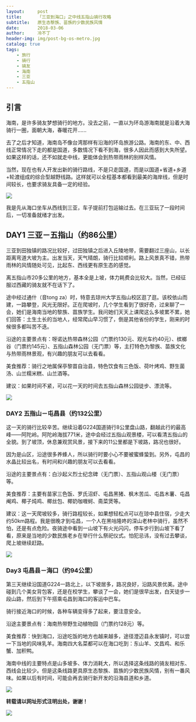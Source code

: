 ```yaml
---
layout:     post
title:      「三亚到海口」之中线五指山骑行攻略
subtitle:   原生态黎族、苗族的少数民族风情
date:       2018-03-06
author:     冷不丁
header-img: img/post-bg-os-metro.jpg
catalog: true
tags:
    - 旅行
    - 骑行
    - 骑友
    - 海南
    - 三亚
    - 五指山
---
```



## 引言

海南，是许多骑友梦想骑行的地方。没去之前，一直以为环岛游海南就是沿着大海骑行一圈，面朝大海，春暖花开......

去了之后才知道，海南岛不像台湾那样有沿海的环岛旅游公路。海南的东、中、西线正常情况下走的都是国道，多数情况下看不到海，很多人因此而感到大失所望。如果这样的话，还不如就走中线，更能体会到热带雨林的别样风情。

当然，现在也有人开发出新的骑行路线，不是只走国道，而是以国道+省道+乡道+轮渡组成的综合型越野线路。这样就可以全程基本都看到最美的海岸线，但是时间较长，也要求骑友具备一定的经验。

![](https://newfable.github.io/img/sanya.jpg)



我是先从海口坐车从西线到三亚，车子提前打包运输过去。在三亚玩了一段时间后，一切准备就绪才出发。

## DAY1 三亚－五指山（约86公里）

三亚到田独镇的路况比较好，过田独镇之后进入丘陵地带，需要翻过三座山，以长距离弯道大坡为主。出发当天，天气晴朗，骑行比较顺利。路上风景真不错，热带雨林的风情随处可见，比起东、西线更有原生态的感觉。

离五指山市20多公里的地方，基本全是上坡，体力耗费会比较大。当然，已经征服过西藏的骑友就不在话下了。

途中经过通什（音tong za）时，特意去琼州大学五指山校区逛了逛。该校依山而建，一路攀登，风光无限好。正在爬坡时，几个学生看到了很好奇，过来聊了一会，她们是海南当地的黎族、苗族学生。我问她们天天上课爬这么多坡累不累，她们回答：土生土长的当地人，经常爬山早习惯了，倒是其他省份的学生，刚来的时候很多都叫苦不迭。

沿途的主要景点有：呀诺达热带森林公园（门票约130元、观光车约40元）、槟榔谷（门票约145元）、五指山森林公园（无门票）等，主打特色为黎族、苗族文化与热带雨林景观，有兴趣的朋友可以去看看。

美食推荐：骑行之地属保亭黎苗自治县，特色饮食有三色饭、荷叶烤鸡、野生菌汤、山兰糯米糕、山兰酒等。

建议：如果时间不紧，可以花一天的时间去五指山森林公园徒步、漂流等。

![](https://newfable.github.io/img/wuzhishan.jpg)



### DAY2 五指山－屯昌县（约132公里）

这一天的骑行比较辛苦。继续沿着G224国道骑行8公里盘山路，翻越此行的最高峰——阿陀岭。阿陀岭海拔771米，途中会经过五指山观景楼，可以看清五指山的全貌。到了坡顶，休息兼观赏风景，接下来的11公里都是下坡路，路况也很好。

因为是山区，沿途很多养蜂人，所以骑行时要小心不要被蜜蜂蛰到。另外，屯昌的水晶比较出名，有时间和兴趣的朋友可以去看看。

沿途的主要景点有：白沙起义烈士纪念碑（无门票）、五指山观山楼（无门票）等。

美食推荐：主要有苗家三色饭、罗氏沼虾、屯昌黑猪、枫木苦瓜、屯昌木薯、屯昌阉鸡、椰子炖鸡、椰丝包、椰奶咖喱蚵、斋菜煲等。

建议：这一天爬坡较多，骑行路程较长，如果想轻松点可以在琼中县住宿，少走大约50km路程。我是很晚才到屯昌，一个人在黑咕隆咚的深山老林中骑行，虽然不怕，还是有点危险。夜骑途中看到一山坡下有火光闪闪，停车步行到山坡下看了看，原来是当地的少数民族老乡在举行什么祭祀仪式。怕犯忌讳，没有过去攀谈，爬上坡继续赶路。

![](https://newfable.github.io/img/tunchang.jpg)



### Day3 屯昌县－海口（约94公里）

第三天继续沿国道G224一路北上，以下坡居多，路况良好，沿路风景优美。途中碰到几个美女背包客，还是在校学生，攀谈了一会，她们是很早出发，白天徒步一段山路，然后到下午搭乘屯昌到海口的客运中巴车。

骑行接近海口的时候，各种车辆变得多了起来，要注意安全。

沿途主要景点有：海南热带野生动植物园（门票约128元）等。

美食推荐：快到海口，沿途吃饭的地方也越来越多，途径澄迈县永发镇时，可以尝一下当地的风味乳羊。海南四大名菜都可以在海口吃到：东山羊、文昌鸡、和乐蟹、加积鸭。

海南中线的主要特点是山多坡多、体力消耗大，所以选择这条线路的骑友相对东、西线会比较少。但是这条线路更具原生态黎族、苗族的少数民族风情，别有一番风味。如果以后有时间，可能会再去骑行新开发的沿海县道和乡道。

![](https://newfable.github.io/img/haikou.jpg)

**转载请以网址形式注明出处，谢谢！**

![](https://newfable.github.io/img/wechat-ds.png)